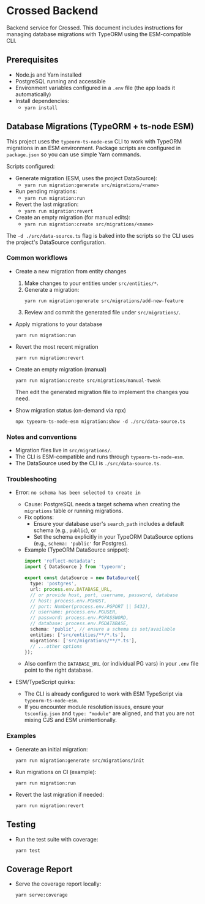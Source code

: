 # Crossed Backend

Backend service for Crossed. This document includes instructions for managing database migrations with TypeORM using the ESM-compatible CLI.

## Prerequisites

- Node.js and Yarn installed
- PostgreSQL running and accessible
- Environment variables configured in a `.env` file (the app loads it automatically)
- Install dependencies:
  - `yarn install`

## Database Migrations (TypeORM + ts-node ESM)

This project uses the `typeorm-ts-node-esm` CLI to work with TypeORM migrations in an ESM environment. Package scripts are configured in `package.json` so you can use simple Yarn commands.

Scripts configured:
- Generate migration (ESM, uses the project DataSource):
  - `yarn run migration:generate src/migrations/<name>`
- Run pending migrations:
  - `yarn run migration:run`
- Revert the last migration:
  - `yarn run migration:revert`
- Create an empty migration (for manual edits):
  - `yarn run migration:create src/migrations/<name>`

The `-d ./src/data-source.ts` flag is baked into the scripts so the CLI uses the project's DataSource configuration.

### Common workflows

- Create a new migration from entity changes
  1) Make changes to your entities under `src/entities/*`.
  2) Generate a migration:
     ```
     yarn run migration:generate src/migrations/add-new-feature
     ```
  3) Review and commit the generated file under `src/migrations/`.

- Apply migrations to your database
  ```
  yarn run migration:run
  ```

- Revert the most recent migration
  ```
  yarn run migration:revert
  ```

- Create an empty migration (manual)
  ```
  yarn run migration:create src/migrations/manual-tweak
  ```
  Then edit the generated migration file to implement the changes you need.

- Show migration status (on-demand via npx)
  ```
  npx typeorm-ts-node-esm migration:show -d ./src/data-source.ts
  ```

### Notes and conventions

- Migration files live in `src/migrations/`.
- The CLI is ESM-compatible and runs through `typeorm-ts-node-esm`.
- The DataSource used by the CLI is `./src/data-source.ts`.

### Troubleshooting

- Error: `no schema has been selected to create in`
  - Cause: PostgreSQL needs a target schema when creating the `migrations` table or running migrations.
  - Fix options:
    - Ensure your database user's `search_path` includes a default schema (e.g., `public`), or
    - Set the schema explicitly in your TypeORM DataSource options (e.g., `schema: 'public'` for Postgres).
  - Example (TypeORM DataSource snippet):
    ```ts
    import 'reflect-metadata';
    import { DataSource } from 'typeorm';

    export const dataSource = new DataSource({
      type: 'postgres',
      url: process.env.DATABASE_URL,
      // or provide host, port, username, password, database
      // host: process.env.PGHOST,
      // port: Number(process.env.PGPORT || 5432),
      // username: process.env.PGUSER,
      // password: process.env.PGPASSWORD,
      // database: process.env.PGDATABASE,
      schema: 'public', // ensure a schema is set/available
      entities: ['src/entities/**/*.ts'],
      migrations: ['src/migrations/**/*.ts'],
      // ...other options
    });
    ```
  - Also confirm the `DATABASE_URL` (or individual PG vars) in your `.env` file point to the right database.

- ESM/TypeScript quirks:
  - The CLI is already configured to work with ESM TypeScript via `typeorm-ts-node-esm`.
  - If you encounter module resolution issues, ensure your `tsconfig.json` and `type: "module"` are aligned, and that you are not mixing CJS and ESM unintentionally.

### Examples

- Generate an initial migration:
  ```
  yarn run migration:generate src/migrations/init
  ```

- Run migrations on CI (example):
  ```
  yarn run migration:run
  ```

- Revert the last migration if needed:
  ```
  yarn run migration:revert
  ```

## Testing

- Run the test suite with coverage:
  ```
  yarn test
  ```

## Coverage Report

- Serve the coverage report locally:
  ```
  yarn serve:coverage
